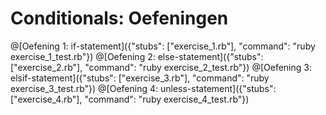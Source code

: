 # Conditionals: Oefeningen

@[Oefening 1: if-statement]({"stubs": ["exercise_1.rb"], "command": "ruby exercise_1_test.rb"})
@[Oefening 2: else-statement]({"stubs": ["exercise_2.rb"], "command": "ruby exercise_2_test.rb"})
@[Oefening 3: elsif-statement]({"stubs": ["exercise_3.rb"], "command": "ruby exercise_3_test.rb"})
@[Oefening 4: unless-statement]({"stubs": ["exercise_4.rb"], "command": "ruby exercise_4_test.rb"})